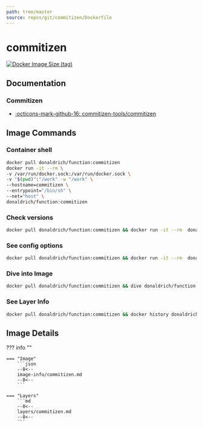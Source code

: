 ```yaml
---
path: tree/master
source: repos/git/commitizen/Dockerfile
---
```


# commitizen

[![Docker Image Size (tag)](https://img.shields.io/docker/image-size/donaldrich/function/commitizen?color=blue&label=donaldrich/function:commitizen&logo=docker&style=flat-square)](https://hub.docker.com/r/donaldrich/function/commitizen)

## Documentation

### Commitizen

- [:octicons-mark-github-16: commitizen-tools/commitizen](https://github.com/commitizen-tools/commitizen)

## Image Commands

### Container shell

```sh
docker pull donaldrich/function:commitizen
docker run -it --rm \
-v /var/run/docker.sock:/var/run/docker.sock \
-v "$(pwd)":"/work" -w "/work" \
--hostname=commitizen \
--entrypoint="/bin/sh" \
--net="host" \
donaldrich/function:commitizen
```

### Check versions

```sh
docker pull donaldrich/function:commitizen && docker run -it --rm  donaldrich/function:commitizen validate
```

### See config options

```sh
docker pull donaldrich/function:commitizen && docker run -it --rm  donaldrich/function:commitizen help
```

### Dive into Image

```sh
docker pull donaldrich/function:commitizen && dive donaldrich/function:commitizen
```

### See Layer Info

```sh
docker pull donaldrich/function:commitizen && docker history donaldrich/function:commitizen
```

## Image Details

??? info ""

    === "Image"
        ```json
        --8<--
        image-info/commitizen.md
        --8<--
        ```

    === "Layers"
        ```md
        --8<--
        layers/commitizen.md
        --8<--
        ```
